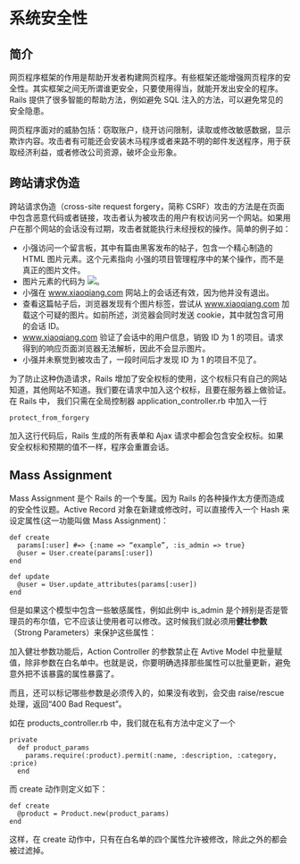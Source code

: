 # 系统安全性

## 简介

网页程序框架的作用是帮助开发者构建网页程序。有些框架还能增强网页程序的安全性。其实框架之间无所谓谁更安全，只要使用得当，就能开发出安全的程序。Rails 提供了很多智能的帮助方法，例如避免 SQL 注入的方法，可以避免常见的安全隐患。

网页程序面对的威胁包括：窃取账户，绕开访问限制，读取或修改敏感数据，显示欺诈内容。攻击者有可能还会安装木马程序或者来路不明的邮件发送程序，用于获取经济利益，或者修改公司资源，破坏企业形象。

## 跨站请求伪造

跨站请求伪造（cross-site request forgery，简称 CSRF）攻击的方法是在页面中包含恶意代码或者链接，攻击者认为被攻击的用户有权访问另一个网站。如果用户在那个网站的会话没有过期，攻击者就能执行未经授权的操作。简单的例子如：
* 小强访问一个留言板，其中有篇由黑客发布的帖子，包含一个精心制造的 HTML 图片元素。这个元素指向 小强的项目管理程序中的某个操作，而不是真正的图片文件。
* 图片元素的代码为 <img src="http://www.xiaoqiang.com/project/1/destroy">。
* 小强在 www.xiaoqiang.com 网站上的会话还有效，因为他并没有退出。
* 查看这篇帖子后，浏览器发现有个图片标签，尝试从 www.xiaoqiang.com 加载这个可疑的图片。如前所述，浏览器会同时发送 cookie，其中就包含可用的会话 ID。
* www.xiaoqiang.com 验证了会话中的用户信息，销毁 ID 为 1 的项目。请求得到的响应页面浏览器无法解析，因此不会显示图片。
* 小强并未察觉到被攻击了，一段时间后才发现 ID 为 1 的项目不见了。

为了防止这种伪造请求，Rails 增加了安全权标的使用，这个权标只有自己的网站知道，其他网站不知道。我们要在请求中加入这个权标，且要在服务器上做验证。在 Rails 中， 我们只需在全局控制器 application_controller.rb 中加入一行

    protect_from_forgery

加入这行代码后，Rails 生成的所有表单和 Ajax 请求中都会包含安全权标。如果安全权标和预期的值不一样，程序会重置会话。

## Mass Assignment

Mass Assignment 是个 Rails 的一个专属。因为 Rails 的各种操作太方便而造成的安全性议题。Active Record 对象在新建或修改时，可以直接传入一个 Hash 来设定属性(这一功能叫做 Mass Assignment)：

    def create
      params[:user] #=> {:name => “example”, :is_admin => true}
      @user = User.create(params[:user])
    end

    def update
      @user = User.update_attributes(params[:user])
    end

但是如果这个模型中包含一些敏感属性，例如此例中 is_admin 是个辨别是否是管理员的布尔值，它不应该让使用者可以修改。这时候我们就必须用**健壮参数**（Strong Parameters）来保护这些属性：

加入健壮参数功能后，Action Controller 的参数禁止在 Avtive Model 中批量赋值，除非参数在白名单中。也就是说，你要明确选择那些属性可以批量更新，避免意外把不该暴露的属性暴露了。

而且，还可以标记哪些参数是必须传入的，如果没有收到，会交由 raise/rescue 处理，返回“400 Bad Request”。

如在 products_controller.rb 中，我们就在私有方法中定义了一个

    private
      def product_params
        params.require(:product).permit(:name, :description, :category, :price)
      end

而 create 动作则定义如下：

    def create
      @product = Product.new(product_params)
    end

这样，在 create 动作中，只有在白名单的四个属性允许被修改，除此之外的都会被过滤掉。
